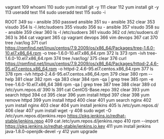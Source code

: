 vagrant
109  whoami
  110  sudo yum install git -y
  111  clear
  112  yum install git -y
  113  useradd test
  114  sudo useradd test
  115  sudo -i

ROOT
349  su - ansible
  350  passwd ansible
  351  su - ansible
  352  clear
  353  visudo
  354  ls -l /etc/sudoers
  355  visudo
  356  su - ansible
  357  visudo
  358  su - ansible
  359  clear
  360  ls -l /etc/sudoers
  361  visudo
  362  cd /etc/sudoers.d/
  363  ls
  364  cat vagrant
  365  cp vagrant devops
  366  vim devops
  367  cat 
  370  tree /var/log
  371  curl https://rpmfind.net/linux/centos/7.9.2009/os/x86_64/Packages/tree-1.6.0-10.el7.x86_64.rpm -o tree-1.6.0-10.el7.x86_64.rpm
  372  ls
  373  rpm -ivh tree-1.6.0-10.el7.x86_64.rpm
  374  tree /var/log/
  375  clear
  376  curl https://rpmfind.net/linux/centos/7.9.2009/os/x86_64/Packages/httpd-2.4.6-95.el7.centos.x86_64.rpm -o httpd-2.4.6-95.el7.centos.x86_64.rpm
  377  ls
  378  rpm -ivh httpd-2.4.6-95.el7.centos.x86_64.rpm
  379  clear
  380  rpm --help
  381  clear
  382  rpm -qa
  383  clear
  384  rpm -qa | grep tree
  385  rpm -e tree-1.6.0-10.el7.x86_64
  386  rpm -qa | grep tree
  387  tree
  388  clear
  389  cd /etc/yum.repos.d/
  390  ls
  391  cat CentOS-Base.repo
  392  clear
  393  yum search httpd
  394  cd
  395  clear
  396  yum install httpd
  397  clear
  398  yum remove httpd
  399  yum install httpd
  400  clear
  401  yum search nginx
  402  yum install nginx
  403  clear
  404  yum install jenkins
  405  ls /etc/yum.repos.d/
  406  clear
  407  yum install wget -y
  408  sudo wget -O /etc/yum.repos.d/jenkins.repo     https://pkg.jenkins.io/redhat-stable/jenkins.repo
  409  cat /etc/yum.repos.d/jenkins.repo
  410  rpm --import https://pkg.jenkins.io/redhat-stable/jenkins.io.key
  411  yum install jenkins java-1.8.0-openjdk-devel -y
  412  yum upgrade
